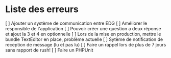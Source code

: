 # Liste des erreurs

[ ] Ajouter un système de communication entre EDG
[ ] Améliorer le responsible de l'application
[ ] Pouvoir créer une question a deux réponse et ajout la 3 et 4 en optionnelle
[ ] Lors de la mise en production, mettre le bundle TextEditor en place, problème actuelle
[ ] Sytème de notification de reception de message (lu et pas lu)
[ ] Faire un rappel lors de plus de 7 jours sans rapport de rush!
[ ] Faire un PHPUnit
